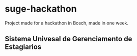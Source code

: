 # suge-hackathon

Project made for a hackathon in Bosch, made in one week.

## Sistema Univesal de Gerenciamento de Estagiarios